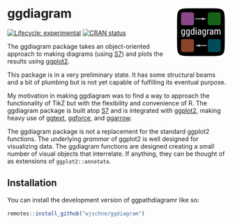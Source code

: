 
# ggdiagram <a href="https://wjschne.github.io/ggdiagram/"><img src="man/figures/logo.png" align="right" height="120" alt="ggdiagram website" /></a>


<!-- badges: start -->
[![Lifecycle: experimental](https://img.shields.io/badge/lifecycle-experimental-orange.svg)](https://lifecycle.r-lib.org/articles/stages.html#experimental)
[![CRAN status](https://www.r-pkg.org/badges/version/ggdiagram)](https://CRAN.R-project.org/package=ggdiagram)
<!-- badges: end -->

The ggdiagram package takes an object-oriented approach to making diagrams (using [S7](https://rconsortium.github.io/S7/index.html)) and plots the results using [ggplot2](https://ggplot2.tidyverse.org/).

This package is in a very preliminary state. It has some structural beams and a bit of plumbing but is not yet capable of fulfilling its eventual purpose. 

My motivation in making ggdiagram was to find a way to approach the functionality of TikZ but with the flexibility and convenience of R. The ggdiagram package is built atop [S7](https://rconsortium.github.io/S7/) and is integrated with [ggplot2](https://ggplot2.tidyverse.org/), making heavy use of [ggtext](https://wilkelab.org/ggtext/), [ggforce](https://ggforce.data-imaginist.com/), and [ggarrow](https://teunbrand.github.io/ggarrow/).

The ggdiagram package is not a replacement for the standard ggplot2 functions. The underlying *grammar* of ggplot2 is well designed for visualizing data. The ggdiagram functions are designed creating a small number of visual objects that interrelate. If anything, they can be thought of as extensions of `ggplot2::annotate`.

## Installation

You can install the development version of ggpathdiagramr like so:

``` r
remotes::install_github("wjschne/ggdiagram")
```

